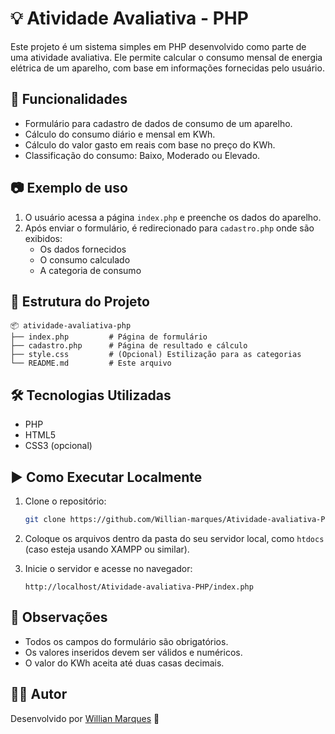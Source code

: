 
# 💡 Atividade Avaliativa - PHP

Este projeto é um sistema simples em PHP desenvolvido como parte de uma atividade avaliativa. Ele permite calcular o consumo mensal de energia elétrica de um aparelho, com base em informações fornecidas pelo usuário.

## 🚀 Funcionalidades

- Formulário para cadastro de dados de consumo de um aparelho.
- Cálculo do consumo diário e mensal em KWh.
- Cálculo do valor gasto em reais com base no preço do KWh.
- Classificação do consumo: Baixo, Moderado ou Elevado.

## 📷 Exemplo de uso

1. O usuário acessa a página `index.php` e preenche os dados do aparelho.
2. Após enviar o formulário, é redirecionado para `cadastro.php` onde são exibidos:
   - Os dados fornecidos
   - O consumo calculado
   - A categoria de consumo

## 📁 Estrutura do Projeto

```
📦 atividade-avaliativa-php
├── index.php         # Página de formulário
├── cadastro.php      # Página de resultado e cálculo
├── style.css         # (Opcional) Estilização para as categorias
└── README.md         # Este arquivo
```

## 🛠️ Tecnologias Utilizadas

- PHP
- HTML5
- CSS3 (opcional)

## ▶️ Como Executar Localmente

1. Clone o repositório:
   ```bash
   git clone https://github.com/Willian-marques/Atividade-avaliativa-PHP.git
   ```

2. Coloque os arquivos dentro da pasta do seu servidor local, como `htdocs` (caso esteja usando XAMPP ou similar).

3. Inicie o servidor e acesse no navegador:
   ```
   http://localhost/Atividade-avaliativa-PHP/index.php
   ```

## 📌 Observações

- Todos os campos do formulário são obrigatórios.
- Os valores inseridos devem ser válidos e numéricos.
- O valor do KWh aceita até duas casas decimais.

## 👨‍💻 Autor

Desenvolvido por [Willian Marques](https://github.com/Willian-marques) 🚀
